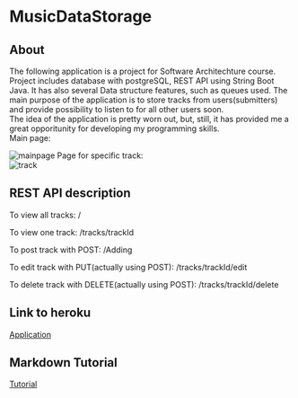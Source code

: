 # MusicDataStorage


## About
The following application is a project for Software Architechture course. Project includes database with postgreSQL, REST API using String Boot Java. It has also several Data structure features, such as queues used.
The main purpose of the application is to store tracks from users(submitters) and provide possibility to listen to for all other users soon. <br> The idea of the application is pretty worn out, but, still, it has provided me a great opporitunity for developing my programming skills.<br>
Main page: <br>

![mainpage](https://user-images.githubusercontent.com/60456879/112559496-535f6300-8dfb-11eb-8a9c-53da2190fcf7.png)
Page for specific track:<br>![track](https://user-images.githubusercontent.com/60456879/112559449-3fb3fc80-8dfb-11eb-8fee-0f61abc54ebe.png)

## REST API description
To view all tracks: /<br>

To view one track: /tracks/trackId<br>

To post track with POST: /Adding<br>

To edit track with PUT(actually using POST): /tracks/trackId/edit<br>

To delete track with DELETE(actually using POST): /tracks/trackId/delete
## Link to heroku
[Application](https://trackapplication.herokuapp.com/)
## Markdown Tutorial
[Tutorial](https://github.com/cmirkhad/MidtermMusicDataStorage/blob/master/planning.md)

